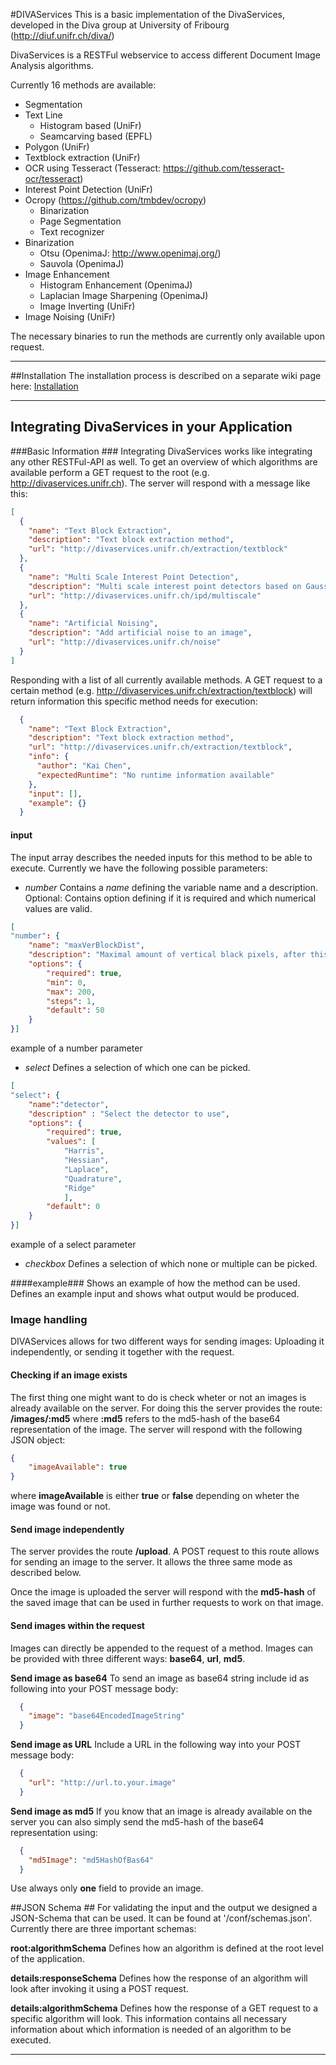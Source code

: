 #DIVAServices
This is a basic implementation of the DivaServices, developed in the Diva group at University of Fribourg (http://diuf.unifr.ch/diva/)

DivaServices is a RESTFul webservice to access different Document Image Analysis algorithms.

Currently 16 methods are available: 
 - Segmentation
  - Text Line
    - Histogram based (UniFr)
    - Seamcarving based (EPFL)
  - Polygon (UniFr)
 - Textblock extraction (UniFr)
 - OCR using Tesseract (Tesseract: https://github.com/tesseract-ocr/tesseract)
 - Interest Point Detection (UniFr)
 - Ocropy (https://github.com/tmbdev/ocropy)
    - Binarization
    - Page Segmentation
    - Text recognizer
 - Binarization
    - Otsu (OpenimaJ: http://www.openimaj.org/)
    - Sauvola (OpenimaJ)
 - Image Enhancement
    - Histogram Enhancement (OpenimaJ)
    - Laplacian Image Sharpening (OpenimaJ)
    - Image Inverting (UniFr)
 - Image Noising (UniFr)

The necessary binaries to run the methods are currently only available upon request.

----------
##Installation
The installation process is described on a separate wiki page here: [Installation](https://github.com/lunactic/DIVAServices/wiki/Installation)

----------

## Integrating DivaServices in your Application ##
###Basic Information ###
Integrating DivaServices works like integrating any other RESTFul-API as well. To get an overview of which algorithms are available perform a GET request to the root (e.g. http://divaservices.unifr.ch). The server will respond with a message like this:
````json
[
  {
    "name": "Text Block Extraction",
    "description": "Text block extraction method",
    "url": "http://divaservices.unifr.ch/extraction/textblock"
  },
  {
    "name": "Multi Scale Interest Point Detection",
    "description": "Multi scale interest point detectors based on Gaussian scale space",
    "url": "http://divaservices.unifr.ch/ipd/multiscale"
  },
  {
    "name": "Artificial Noising",
    "description": "Add artificial noise to an image",
    "url": "http://divaservices.unifr.ch/noise"
  }
]
````
Responding with a list of all currently available methods. A GET request to a certain method (e.g. http://divaservices.unifr.ch/extraction/textblock) will return information this specific method needs for execution:
````json
  {
    "name": "Text Block Extraction",
    "description": "Text block extraction method",
    "url": "http://divaservices.unifr.ch/extraction/textblock",
    "info": {
      "author": "Kai Chen",
      "expectedRuntime": "No runtime information available"
    },
    "input": [],
    "example": {}
  }
````
#### input ####
The input array describes the needed inputs for this method to be able to execute. Currently we have the following possible parameters:

- *number*
Contains a *name* defining the variable name and a description.
Optional: Contains option defining if it is required and which numerical values are valid.
````json
[
"number": {
    "name": "maxVerBlockDist",
    "description": "Maximal amount of vertical black pixels, after this amount of pixels a cut will be made",
    "options": {
        "required": true,
        "min": 0,
        "max": 200,
        "steps": 1,
        "default": 50
    }
}]
````
example of a number parameter

- *select*
Defines a selection of which one can be picked.

````json
[
"select": {
    "name":"detector",
    "description" : "Select the detector to use",
    "options": {
        "required": true,
        "values": [
            "Harris",
            "Hessian",
            "Laplace",
            "Quadrature",
            "Ridge"
            ],
        "default": 0
    }
}]
````
example of a select parameter

- *checkbox*
Defines a selection of which none or multiple can be picked.



####example###
Shows an example of how the method can be used. Defines an example input and shows what output would be produced.

### Image handling ###
DIVAServices allows for two different ways for sending images: Uploading it independently, or sending it together with the request.

#### Checking if an image exists
The first thing one might want to do is check wheter or not an images is already available on the server.
For doing this the server provides the route: **/images/:md5** where **:md5** refers to the md5-hash of the base64 representation of the image.
The server will respond with the following JSON object:
````json
{
    "imageAvailable": true
}
````
where **imageAvailable** is either **true** or **false** depending on wheter the image was found or not.


#### Send image independently
The server provides the route **/upload**. A POST request to this route allows for sending an image to the server. It allows the three same mode as described below.

Once the image is uploaded the server will respond with the **md5-hash** of the saved image that can be used in further requests to work on that image.

#### Send images within the request
Images can directly be appended to the request of a method. Images can be provided with three different ways: **base64**, **url**, **md5**.

**Send image as base64**
To send an image as base64 string include id as following into your POST message body:
````json
  {
    "image": "base64EncodedImageString"
  }
````  
**Send image as URL**
Include a URL in the following way into your POST message body:
````json
  {
    "url": "http://url.to.your.image"
  }
````

**Send image as md5**
If you know that an image is already available on the server you can also simply send the md5-hash of the base64 representation using:
````json
  {
    "md5Image": "md5HashOfBas64"
  }
````

Use always only **one** field to provide an image.


##JSON Schema ##
For validating the input and the output we designed a JSON-Schema that can be used. It can be found at '/conf/schemas.json'. Currently there are three important schemas:

**root:algorithmSchema**
Defines how an algorithm is defined at the root level of the application.

**details:responseSchema**
Defines how the response of an algorithm will look after invoking it using a POST request.

**details:algorithmSchema**
Defines how the response of a GET request to a specific algorithm will look. This information contains all necessary information about which information is needed of an algorithm to be executed.

----------
